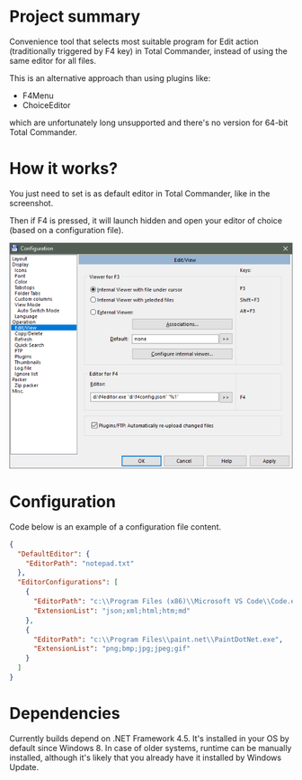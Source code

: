 # Project summary

Convenience tool that selects most suitable program for Edit action  (traditionally triggered by F4 key) in Total Commander, instead of using the same editor for all files.

This is an alternative approach than using plugins like:
* F4Menu
* ChoiceEditor

which are unfortunately long unsupported and there's no version for 64-bit Total Commander.

# How it works?

You just need to set is as default editor in Total Commander, like in the screenshot.

Then if F4 is pressed, it will launch hidden and open your editor of choice (based on a configuration file).

![Screenshot of Total Commander F4 Editor](documentation/total-commander-f4-configuration.png)

# Configuration

Code below is an example of a configuration file content.

```json
{
  "DefaultEditor": {
    "EditorPath": "notepad.txt"
  },
  "EditorConfigurations": [
    {
      "EditorPath": "c:\\Program Files (x86)\\Microsoft VS Code\\Code.exe",
      "ExtensionList": "json;xml;html;htm;md"
    },
    {
      "EditorPath": "c:\\Program Files\\paint.net\\PaintDotNet.exe",
      "ExtensionList": "png;bmp;jpg;jpeg;gif"
    }
  ]
}
```

# Dependencies

Currently builds depend on .NET Framework 4.5. It's installed in your OS by default since Windows 8. In case of older systems, runtime can be manually installed, although it's likely that you already have it installed by Windows Update.
